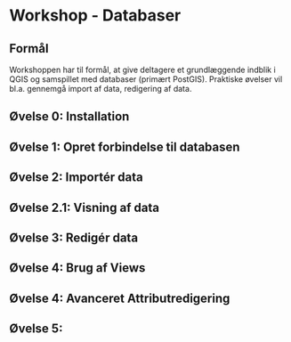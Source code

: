 # Workshop - Databaser

## Formål

Workshoppen har til formål, at give deltagere et grundlæggende indblik i QGIS og samspillet med databaser (primært PostGIS). Praktiske øvelser vil bl.a.  gennemgå import af data, redigering af data.

## Øvelse 0: Installation

## Øvelse 1: Opret forbindelse til databasen

## Øvelse 2: Importér data

## Øvelse 2.1: Visning af data

## Øvelse 3: Redigér data

## Øvelse 4: Brug af Views

## Øvelse 4: Avanceret Attributredigering

## Øvelse 5: 